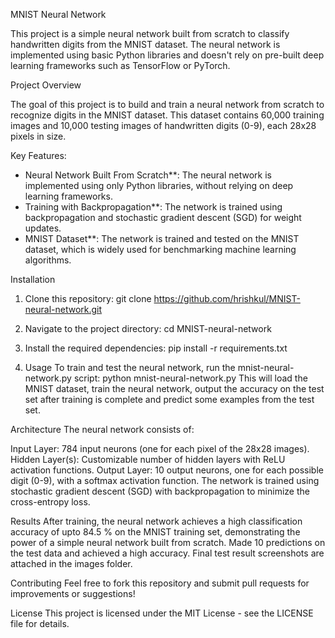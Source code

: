 MNIST Neural Network

This project is a simple neural network built from scratch to classify handwritten digits from the MNIST dataset. The neural network is implemented using basic Python libraries and doesn't rely on pre-built deep learning frameworks such as TensorFlow or PyTorch.

Project Overview

The goal of this project is to build and train a neural network from scratch to recognize digits in the MNIST dataset. This dataset contains 60,000 training images and 10,000 testing images of handwritten digits (0-9), each 28x28 pixels in size.

  Key Features:
- Neural Network Built From Scratch**: The neural network is implemented using only Python libraries, without relying on deep learning frameworks.
- Training with Backpropagation**: The network is trained using backpropagation and stochastic gradient descent (SGD) for weight updates.
- MNIST Dataset**: The network is trained and tested on the MNIST dataset, which is widely used for benchmarking machine learning algorithms.
  
Installation

1. Clone this repository:
   git clone https://github.com/hrishkul/MNIST-neural-network.git
   
2. Navigate to the project directory:
   cd MNIST-neural-network
   
3. Install the required dependencies:
   pip install -r requirements.txt

4. Usage
   To train and test the neural network, run the mnist-neural-network.py script:
   python mnist-neural-network.py
   This will load the MNIST dataset, train the neural network, output the accuracy on the test set after training is complete and predict some examples from the test set.

Architecture
The neural network consists of:

Input Layer: 784 input neurons (one for each pixel of the 28x28 images).
Hidden Layer(s): Customizable number of hidden layers with ReLU activation functions.
Output Layer: 10 output neurons, one for each possible digit (0-9), with a softmax activation function.
The network is trained using stochastic gradient descent (SGD) with backpropagation to minimize the cross-entropy loss.

Results
After training, the neural network achieves a high classification accuracy of upto 84.5 % on the MNIST training set, demonstrating the power of a simple neural network built from scratch.
Made 10 predictions on the test data and achieved a high accuracy.
Final test result screenshots are attached in the images folder.


Contributing
Feel free to fork this repository and submit pull requests for improvements or suggestions!

License
This project is licensed under the MIT License - see the LICENSE file for details.

   
   
